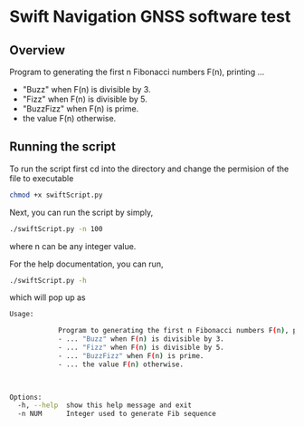 # Swift Navigation GNSS software test 

## Overview 

Program to generating the first n Fibonacci numbers F(n), printing ...
  * "Buzz" when F(n) is divisible by 3.
  * "Fizz" when F(n) is divisible by 5.
  * "BuzzFizz" when F(n) is prime.
  * the value F(n) otherwise.

## Running the script
To run the script first cd into the directory and change the permision of the file to executable
```bash
chmod +x swiftScript.py
```

Next, you can run the script by simply,

```bash 
./swiftScript.py -n 100
```
where n can be any integer value. 

For the help documentation, you can run,

```bash 
./swiftScript.py -h
```
which will pop up as 

```bash
Usage: 

			Program to generating the first n Fibonacci numbers F(n), printing ...
			- ... "Buzz" when F(n) is divisible by 3.
			- ... "Fizz" when F(n) is divisible by 5.
			- ... "BuzzFizz" when F(n) is prime.
			- ... the value F(n) otherwise.

		    

Options:
  -h, --help  show this help message and exit
  -n NUM      Integer used to generate Fib sequence
  ```
